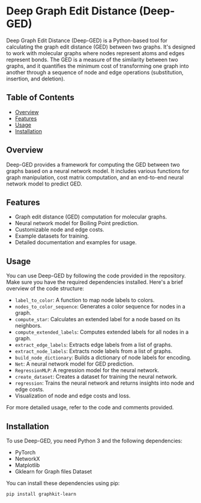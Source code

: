 # Deep Graph Edit Distance (Deep-GED)

Deep Graph Edit Distance (Deep-GED) is a Python-based tool for calculating the graph edit distance (GED) between two graphs. It's designed to work with molecular graphs where nodes represent atoms and edges represent bonds. The GED is a measure of the similarity between two graphs, and it quantifies the minimum cost of transforming one graph into another through a sequence of node and edge operations (substitution, insertion, and deletion).

## Table of Contents
- [Overview](#overview)
- [Features](#features)
- [Usage](#usage)
- [Installation](#installation)

## Overview

Deep-GED provides a framework for computing the GED between two graphs based on a neural network model. It includes various functions for graph manipulation, cost matrix computation, and an end-to-end neural network model to predict GED.

## Features

- Graph edit distance (GED) computation for molecular graphs.
- Neural network model for Boiling Point prediction.
- Customizable node and edge costs.
- Example datasets for training.
- Detailed documentation and examples for usage.

## Usage

You can use Deep-GED by following the code provided in the repository. Make sure you have the required dependencies installed. Here's a brief overview of the code structure:

- `label_to_color`: A function to map node labels to colors.
- `nodes_to_color_sequence`: Generates a color sequence for nodes in a graph.
- `compute_star`: Calculates an extended label for a node based on its neighbors.
- `compute_extended_labels`: Computes extended labels for all nodes in a graph.
- `extract_edge_labels`: Extracts edge labels from a list of graphs.
- `extract_node_labels`: Extracts node labels from a list of graphs.
- `build_node_dictionary`: Builds a dictionary of node labels for encoding.
- `Net`: A neural network model for GED prediction.
- `RegressionMLP`: A regression model for the neural network.
- `create_dataset`: Creates a dataset for training the neural network.
- `regression`: Trains the neural network and returns insights into node and edge costs.
- Visualization of node and edge costs and loss.

For more detailed usage, refer to the code and comments provided.

## Installation

To use Deep-GED, you need Python 3 and the following dependencies:

- PyTorch
- NetworkX
- Matplotlib
- Gklearn for Graph files Dataset 

You can install these dependencies using pip:

```bash
pip install graphkit-learn
